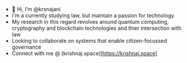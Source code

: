 - 👋 Hi, I’m @krsnajani
- I'm a currently studying law, but maintain a passion for technology
- My research in this regard revolves around quantum computing, cryptography and blockchain technologies and thier intersection with law. 
- Looking to collaborate on systems that enable citizen-focussed governance
- Connect with me @ (krishnaj.space)[https://krishnaj.space]

<!---
krsnajani/krsnajani is a ✨ special ✨ repository because its `README.md` (this file) appears on your GitHub profile.
You can click the Preview link to take a look at your changes.
--->
